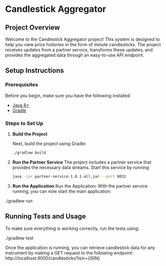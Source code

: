 # Candlestick Aggregator

## Project Overview

Welcome to the Candlestick Aggregator project! This system is designed to help you view price histories in the form of minute candlesticks. The project receives updates from a partner service, transforms these updates, and provides the aggregated data through an easy-to-use API endpoint.

## Setup Instructions

### Prerequisites

Before you begin, make sure you have the following installed:

- [Java 8+](https://www.oracle.com/java/technologies/javase-jdk8-downloads.html)
- [Gradle](https://gradle.org/install/)

### Steps to Set Up

1. **Build the Project**

   Next, build the project using Gradle:

   ```bash
   ./gradlew build

   ```

2. **Run the Partner Service**
   The project includes a partner service that provides the necessary data streams. Start this service by running:

   ```bash
   java -jar partner-service-1.0.1-all.jar --port 8032

   ```

3. **Run the Application**
   Run the Application:
   With the partner service running, you can now start the main application:

./gradlew run

## Running Tests and Usage

To make sure everything is working correctly, run the tests using:

./gradlew test

Once the application is running, you can retrieve candlestick data for any instrument by making a GET request to the following endpoint: http://localhost:9000/candlesticks?isin={ISIN}
